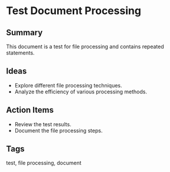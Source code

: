 # Test Document Processing

## Summary
This document is a test for file processing and contains repeated statements.

## Ideas
*   Explore different file processing techniques.
*   Analyze the efficiency of various processing methods.

## Action Items
*   Review the test results.
*   Document the file processing steps.

## Tags
test, file processing, document
